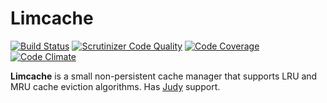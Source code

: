 # Limcache

[![Build Status](https://travis-ci.org/herroffizier/limcache.svg?branch=master)](https://travis-ci.org/herroffizier/limcache) [![Scrutinizer Code Quality](https://scrutinizer-ci.com/g/herroffizier/limcache/badges/quality-score.png?b=master)](https://scrutinizer-ci.com/g/herroffizier/limcache/?branch=master) [![Code Coverage](https://scrutinizer-ci.com/g/herroffizier/limcache/badges/coverage.png?b=master)](https://scrutinizer-ci.com/g/herroffizier/limcache/?branch=master) [![Code Climate](https://codeclimate.com/github/herroffizier/limcache/badges/gpa.svg)](https://codeclimate.com/github/herroffizier/limcache)

**Limcache** is a small non-persistent cache manager that supports LRU and MRU cache eviction algorithms. Has [Judy](http://pecl.php.net/package/judy) support.